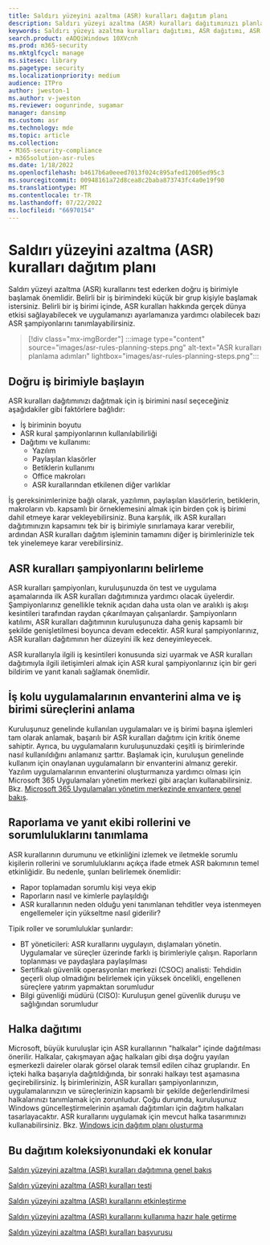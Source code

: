 ```yaml
---
title: Saldırı yüzeyini azaltma (ASR) kuralları dağıtım planı
description: Saldırı yüzeyi azaltma (ASR) kuralları dağıtımınızı planlamak için rehberlik sağlar.
keywords: Saldırı yüzeyi azaltma kuralları dağıtımı, ASR dağıtımı, ASR kurallarını etkinleştirme, ASR'yi yapılandırma, konak yetkisiz erişim önleme sistemi, koruma kuralları, açıktan yararlanma önleme kuralları, kötüye kullanıma karşı koruma kuralları, kötüye kullanma kuralları, bulaşma önleme kuralları, Uç Nokta için Microsoft Defender, ASR kurallarını yapılandırma
search.product: eADQiWindows 10XVcnh
ms.prod: m365-security
ms.mktglfcycl: manage
ms.sitesec: library
ms.pagetype: security
ms.localizationpriority: medium
audience: ITPro
author: jweston-1
ms.author: v-jweston
ms.reviewer: oogunrinde, sugamar
manager: dansimp
ms.custom: asr
ms.technology: mde
ms.topic: article
ms.collection:
- M365-security-compliance
- m365solution-asr-rules
ms.date: 1/18/2022
ms.openlocfilehash: b4617b6a0eeed7013f024c895afed12005ed95c3
ms.sourcegitcommit: 00948161a72d8cea8c2baba873743fc4a0e19f90
ms.translationtype: MT
ms.contentlocale: tr-TR
ms.lasthandoff: 07/22/2022
ms.locfileid: "66970154"
---
```

# <a name="plan-attack-surface-reduction-asr-rules-deployment"></a>Saldırı yüzeyini azaltma (ASR) kuralları dağıtım planı

Saldırı yüzeyi azaltma (ASR) kurallarını test ederken doğru iş birimiyle başlamak önemlidir. Belirli bir iş birimindeki küçük bir grup kişiyle başlamak istersiniz. Belirli bir iş birimi içinde, ASR kuralları hakkında gerçek dünya etkisi sağlayabilecek ve uygulamanızı ayarlamanıza yardımcı olabilecek bazı ASR şampiyonlarını tanımlayabilirsiniz.

> [!div class="mx-imgBorder"]
> :::image type="content" source="images/asr-rules-planning-steps.png" alt-text="ASR kuralları planlama adımları" lightbox="images/asr-rules-planning-steps.png":::

## <a name="start-with-the-right-business-unit"></a>Doğru iş birimiyle başlayın

ASR kuralları dağıtımınızı dağıtmak için iş birimini nasıl seçeceğiniz aşağıdakiler gibi faktörlere bağlıdır:

- İş biriminin boyutu
- ASR kural şampiyonlarının kullanılabilirliği  
- Dağıtımı ve kullanımı:
  - Yazılım
  - Paylaşılan klasörler
  - Betiklerin kullanımı
  - Office makroları
  - ASR kurallarından etkilenen diğer varlıklar

İş gereksinimlerinize bağlı olarak, yazılımın, paylaşılan klasörlerin, betiklerin, makroların vb. kapsamlı bir örneklemesini almak için birden çok iş birimi dahil etmeye karar vekleyebilirsiniz. Buna karşılık, ilk ASR kuralları dağıtımınızın kapsamını tek bir iş birimiyle sınırlamaya karar verebilir, ardından ASR kuralları dağıtım işleminin tamamını diğer iş birimlerinizle tek tek yinelemeye karar verebilirsiniz.

## <a name="identify-asr--rules-champions"></a>ASR kuralları şampiyonlarını belirleme

ASR kuralları şampiyonları, kuruluşunuzda ön test ve uygulama aşamalarında ilk ASR kuralları dağıtımınıza yardımcı olacak üyelerdir. Şampiyonlarınız genellikle teknik açıdan daha usta olan ve aralıklı iş akışı kesintileri tarafından raydan çıkarılmayan çalışanlardır. Şampiyonların katılımı, ASR kuralları dağıtımının kuruluşunuza daha geniş kapsamlı bir şekilde genişletilmesi boyunca devam edecektir. ASR kural şampiyonlarınız, ASR kuralları dağıtımının her düzeyini ilk kez deneyimleyecek.

ASR kurallarıyla ilgili iş kesintileri konusunda sizi uyarmak ve ASR kuralları dağıtımıyla ilgili iletişimleri almak için ASR kural şampiyonlarınız için bir geri bildirim ve yanıt kanalı sağlamak önemlidir.

## <a name="get-inventory-of-line-of-business-apps-and-understand-the-business-unit-processes"></a>İş kolu uygulamalarının envanterini alma ve iş birimi süreçlerini anlama

Kuruluşunuz genelinde kullanılan uygulamaları ve iş birimi başına işlemleri tam olarak anlamak, başarılı bir ASR kuralları dağıtımı için kritik öneme sahiptir. Ayrıca, bu uygulamaların kuruluşunuzdaki çeşitli iş birimlerinde nasıl kullanıldığını anlamanız şarttır.
Başlamak için, kuruluşun genelinde kullanım için onaylanan uygulamaların bir envanterini almanız gerekir. Yazılım uygulamalarının envanterini oluşturmanıza yardımcı olması için Microsoft 365 Uygulamaları yönetim merkezi gibi araçları kullanabilirsiniz. Bkz. [Microsoft 365 Uygulamaları yönetim merkezinde envantere genel bakış](/deployoffice/admincenter/inventory).

## <a name="define-reporting-and-response-team-roles-and-responsibilities"></a>Raporlama ve yanıt ekibi rollerini ve sorumluluklarını tanımlama

ASR kurallarının durumunu ve etkinliğini izlemek ve iletmekle sorumlu kişilerin rollerini ve sorumluluklarını açıkça ifade etmek ASR bakımının temel etkinliğidir. Bu nedenle, şunları belirlemek önemlidir:

- Rapor toplamadan sorumlu kişi veya ekip
- Raporların nasıl ve kimlerle paylaşıldığı
- ASR kurallarının neden olduğu yeni tanımlanan tehditler veya istenmeyen engellemeler için yükseltme nasıl giderilir?

Tipik roller ve sorumluluklar şunlardır:

- BT yöneticileri: ASR kurallarını uygulayın, dışlamaları yönetin. Uygulamalar ve süreçler üzerinde farklı iş birimleriyle çalışın. Raporların toplanması ve paydaşlara paylaşılması
- Sertifikalı güvenlik operasyonları merkezi (CSOC) analisti: Tehdidin geçerli olup olmadığını belirlemek için yüksek öncelikli, engellenen süreçlere yatırım yapmaktan sorumludur
- Bilgi güvenliği müdürü (CISO): Kuruluşun genel güvenlik duruşu ve sağlığından sorumludur

## <a name="ring-deployment"></a>Halka dağıtımı

Microsoft, büyük kuruluşlar için ASR kurallarının "halkalar" içinde dağıtılması önerilir. Halkalar, çakışmayan ağaç halkaları gibi dışa doğru yayılan eşmerkezli daireler olarak görsel olarak temsil edilen cihaz gruplarıdır. En içteki halka başarıyla dağıtıldığında, bir sonraki halkayı test aşamasına geçirebilirsiniz. İş birimlerinizin, ASR kuralları şampiyonlarınızın, uygulamalarınızın ve süreçlerinizin kapsamlı bir şekilde değerlendirilmesi halkalarınızı tanımlamak için zorunludur.
Çoğu durumda, kuruluşunuz Windows güncelleştirmelerinin aşamalı dağıtımları için dağıtım halkaları tasarlayacaktır. ASR kurallarını uygulamak için mevcut halka tasarımınızı kullanabilirsiniz.
Bkz. [Windows için dağıtım planı oluşturma](/windows/deployment/update/create-deployment-plan)

## <a name="additional-topics-in-this-deployment-collection"></a>Bu dağıtım koleksiyonundaki ek konular

[Saldırı yüzeyini azaltma (ASR) kuralları dağıtımına genel bakış](attack-surface-reduction-rules-deployment.md)

[Saldırı yüzeyini azaltma (ASR) kuralları testi](attack-surface-reduction-rules-deployment-test.md)

[Saldırı yüzeyini azaltma (ASR) kurallarını etkinleştirme](attack-surface-reduction-rules-deployment-implement.md)

[Saldırı yüzeyini azaltma (ASR) kurallarını kullanıma hazır hale getirme](attack-surface-reduction-rules-deployment-operationalize.md)

[Saldırı yüzeyini azaltma (ASR) kuralları başvurusu](attack-surface-reduction-rules-reference.md)
